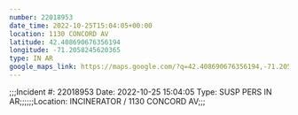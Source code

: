```yaml
---
number: 22018953
date_time: 2022-10-25T15:04:05+00:00
location: 1130 CONCORD AV
latitude: 42.408690676356194
longitude: -71.2058245620365
type: IN AR
google_maps_link: https://maps.google.com/?q=42.408690676356194,-71.2058245620365
---
```


;;;Incident #: 22018953   Date: 2022-10-25 15:04:05   Type: SUSP PERS IN AR;;;;;;Location: INCINERATOR / 1130 CONCORD AV;;;
